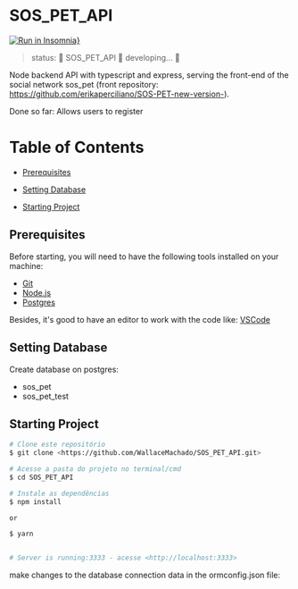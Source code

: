 <h1> SOS_PET_API </h1>

[![Run in Insomnia}](https://insomnia.rest/images/run.svg)](https://insomnia.rest/run/?label=sos_pet_api&uri=https%3A%2F%2Fgithub.com%2FWallaceMachado%2FSOS_PET_API%2Fblob%2Fmaster%2FInsomnia_2021-06-25.json)

 
> status:	🚧  SOS_PET_API 🚀 developing...  🚧

Node backend API with typescript and express, serving the front-end of the social network sos_pet 
(front repository: https://github.com/erikaperciliano/SOS-PET-new-version-).

Done so far: Allows users to register


Table of Contents
=================
* <p><a href="#prerequisites">Prerequisites</a> </p>  
* <p><a href="#setting-database">Setting Database</a></p>  
* <p><a href="#starting-project">Starting Project</a></p>



## Prerequisites

Before starting, you will need to have the following tools installed on your machine:
* [Git](https://git-scm.com) 
* [Node.js](https://nodejs.org/en/)
* [Postgres](https://www.postgresql.org/)

Besides, it's good to have an editor to work with the code like: [VSCode](https://code.visualstudio.com/)


## Setting Database

Create database on postgres:

* sos_pet
* sos_pet_test

## Starting Project

```bash
# Clone este repositório
$ git clone <https://github.com/WallaceMachado/SOS_PET_API.git>

# Acesse a pasta do projeto no terminal/cmd
$ cd SOS_PET_API

# Instale as dependências
$ npm install

or

$ yarn


# Server is running:3333 - acesse <http://localhost:3333>
```


make changes to the database connection data in the ormconfig.json file:
